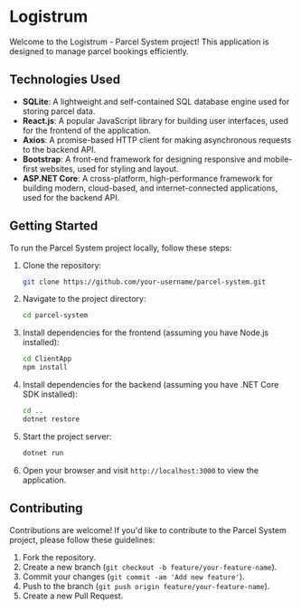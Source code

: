 # Logistrum

Welcome to the Logistrum - Parcel System project! This application is designed to manage parcel bookings efficiently.

## Technologies Used

- **SQLite**: A lightweight and self-contained SQL database engine used for storing parcel data.
- **React.js**: A popular JavaScript library for building user interfaces, used for the frontend of the application.
- **Axios**: A promise-based HTTP client for making asynchronous requests to the backend API.
- **Bootstrap**: A front-end framework for designing responsive and mobile-first websites, used for styling and layout.
- **ASP.NET Core**: A cross-platform, high-performance framework for building modern, cloud-based, and internet-connected applications, used for the backend API.

## Getting Started

To run the Parcel System project locally, follow these steps:

1. Clone the repository:
   ```bash
   git clone https://github.com/your-username/parcel-system.git
   ```

2. Navigate to the project directory:
   ```bash
   cd parcel-system
   ```

3. Install dependencies for the frontend (assuming you have Node.js installed):
   ```bash
   cd ClientApp
   npm install
   ```

4. Install dependencies for the backend (assuming you have .NET Core SDK installed):
   ```bash
   cd ..
   dotnet restore
   ```

5. Start the project server:
   ```bash
   dotnet run
   ```

7. Open your browser and visit `http://localhost:3000` to view the application.

## Contributing

Contributions are welcome! If you'd like to contribute to the Parcel System project, please follow these guidelines:

1. Fork the repository.
2. Create a new branch (`git checkout -b feature/your-feature-name`).
3. Commit your changes (`git commit -am 'Add new feature'`).
4. Push to the branch (`git push origin feature/your-feature-name`).
5. Create a new Pull Request.
